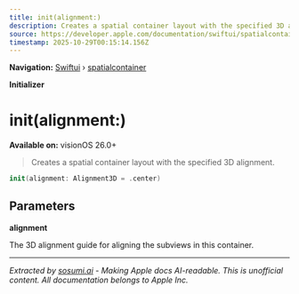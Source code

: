 ```yaml
---
title: init(alignment:)
description: Creates a spatial container layout with the specified 3D alignment.
source: https://developer.apple.com/documentation/swiftui/spatialcontainer/init(alignment:)
timestamp: 2025-10-29T00:15:14.156Z
---
```


**Navigation:** [Swiftui](/documentation/swiftui) › [spatialcontainer](/documentation/swiftui/spatialcontainer)

**Initializer**

# init(alignment:)

**Available on:** visionOS 26.0+

> Creates a spatial container layout with the specified 3D alignment.

```swift
init(alignment: Alignment3D = .center)
```

## Parameters

**alignment**

The 3D alignment guide for aligning the subviews in this container.

---

*Extracted by [sosumi.ai](https://sosumi.ai) - Making Apple docs AI-readable.*
*This is unofficial content. All documentation belongs to Apple Inc.*
